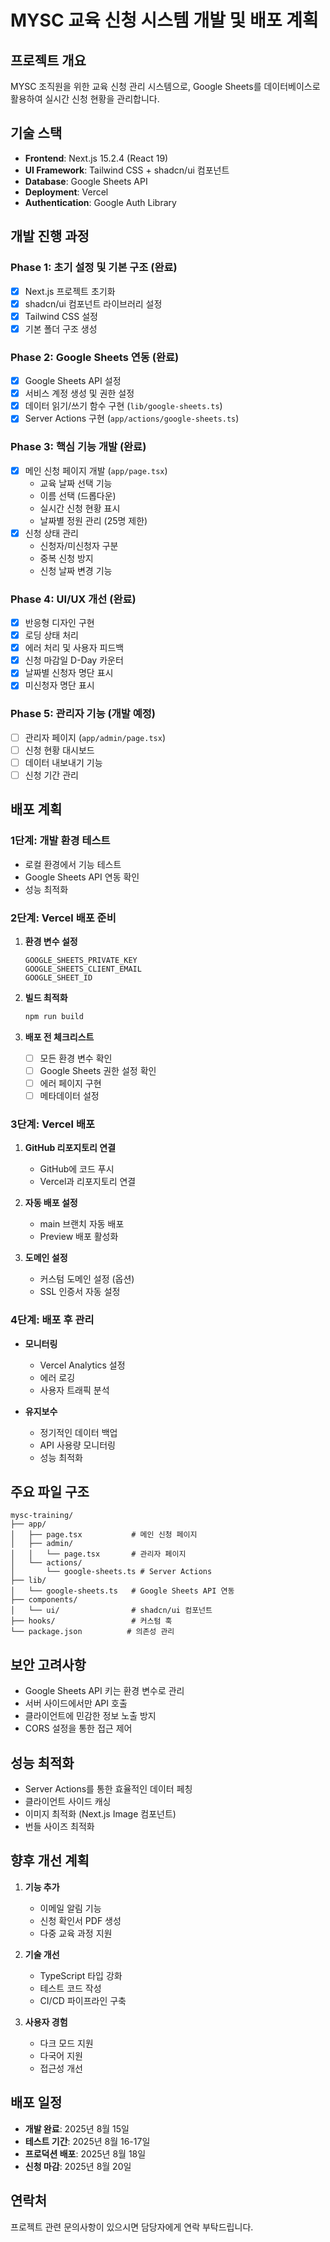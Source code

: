 # MYSC 교육 신청 시스템 개발 및 배포 계획

## 프로젝트 개요
MYSC 조직원을 위한 교육 신청 관리 시스템으로, Google Sheets를 데이터베이스로 활용하여 실시간 신청 현황을 관리합니다.

## 기술 스택
- **Frontend**: Next.js 15.2.4 (React 19)
- **UI Framework**: Tailwind CSS + shadcn/ui 컴포넌트
- **Database**: Google Sheets API
- **Deployment**: Vercel
- **Authentication**: Google Auth Library

## 개발 진행 과정

### Phase 1: 초기 설정 및 기본 구조 (완료)
- [x] Next.js 프로젝트 초기화
- [x] shadcn/ui 컴포넌트 라이브러리 설정
- [x] Tailwind CSS 설정
- [x] 기본 폴더 구조 생성

### Phase 2: Google Sheets 연동 (완료)
- [x] Google Sheets API 설정
- [x] 서비스 계정 생성 및 권한 설정
- [x] 데이터 읽기/쓰기 함수 구현 (`lib/google-sheets.ts`)
- [x] Server Actions 구현 (`app/actions/google-sheets.ts`)

### Phase 3: 핵심 기능 개발 (완료)
- [x] 메인 신청 페이지 개발 (`app/page.tsx`)
  - 교육 날짜 선택 기능
  - 이름 선택 (드롭다운)
  - 실시간 신청 현황 표시
  - 날짜별 정원 관리 (25명 제한)
- [x] 신청 상태 관리
  - 신청자/미신청자 구분
  - 중복 신청 방지
  - 신청 날짜 변경 기능

### Phase 4: UI/UX 개선 (완료)
- [x] 반응형 디자인 구현
- [x] 로딩 상태 처리
- [x] 에러 처리 및 사용자 피드백
- [x] 신청 마감일 D-Day 카운터
- [x] 날짜별 신청자 명단 표시
- [x] 미신청자 명단 표시

### Phase 5: 관리자 기능 (개발 예정)
- [ ] 관리자 페이지 (`app/admin/page.tsx`)
- [ ] 신청 현황 대시보드
- [ ] 데이터 내보내기 기능
- [ ] 신청 기간 관리

## 배포 계획

### 1단계: 개발 환경 테스트
- 로컬 환경에서 기능 테스트
- Google Sheets API 연동 확인
- 성능 최적화

### 2단계: Vercel 배포 준비
1. **환경 변수 설정**
   ```
   GOOGLE_SHEETS_PRIVATE_KEY
   GOOGLE_SHEETS_CLIENT_EMAIL
   GOOGLE_SHEET_ID
   ```

2. **빌드 최적화**
   ```bash
   npm run build
   ```

3. **배포 전 체크리스트**
   - [ ] 모든 환경 변수 확인
   - [ ] Google Sheets 권한 설정 확인
   - [ ] 에러 페이지 구현
   - [ ] 메타데이터 설정

### 3단계: Vercel 배포
1. **GitHub 리포지토리 연결**
   - GitHub에 코드 푸시
   - Vercel과 리포지토리 연결

2. **자동 배포 설정**
   - main 브랜치 자동 배포
   - Preview 배포 활성화

3. **도메인 설정**
   - 커스텀 도메인 설정 (옵션)
   - SSL 인증서 자동 설정

### 4단계: 배포 후 관리
- **모니터링**
  - Vercel Analytics 설정
  - 에러 로깅
  - 사용자 트래픽 분석

- **유지보수**
  - 정기적인 데이터 백업
  - API 사용량 모니터링
  - 성능 최적화

## 주요 파일 구조
```
mysc-training/
├── app/
│   ├── page.tsx           # 메인 신청 페이지
│   ├── admin/
│   │   └── page.tsx       # 관리자 페이지
│   └── actions/
│       └── google-sheets.ts # Server Actions
├── lib/
│   └── google-sheets.ts   # Google Sheets API 연동
├── components/
│   └── ui/                # shadcn/ui 컴포넌트
├── hooks/                 # 커스텀 훅
└── package.json          # 의존성 관리
```

## 보안 고려사항
- Google Sheets API 키는 환경 변수로 관리
- 서버 사이드에서만 API 호출
- 클라이언트에 민감한 정보 노출 방지
- CORS 설정을 통한 접근 제어

## 성능 최적화
- Server Actions를 통한 효율적인 데이터 페칭
- 클라이언트 사이드 캐싱
- 이미지 최적화 (Next.js Image 컴포넌트)
- 번들 사이즈 최적화

## 향후 개선 계획
1. **기능 추가**
   - 이메일 알림 기능
   - 신청 확인서 PDF 생성
   - 다중 교육 과정 지원

2. **기술 개선**
   - TypeScript 타입 강화
   - 테스트 코드 작성
   - CI/CD 파이프라인 구축

3. **사용자 경험**
   - 다크 모드 지원
   - 다국어 지원
   - 접근성 개선

## 배포 일정
- **개발 완료**: 2025년 8월 15일
- **테스트 기간**: 2025년 8월 16-17일
- **프로덕션 배포**: 2025년 8월 18일
- **신청 마감**: 2025년 8월 20일

## 연락처
프로젝트 관련 문의사항이 있으시면 담당자에게 연락 부탁드립니다.